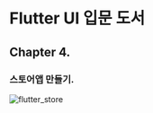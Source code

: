 # Flutter UI 입문 도서 
## Chapter 4.          
### 스토어앱 만들기.   

![flutter_store](https://user-images.githubusercontent.com/63548632/147472555-47451b31-343d-43ae-9c40-66bc95a0ca20.png)


